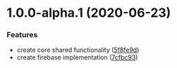 # 1.0.0-alpha.1 (2020-06-23)


### Features

* create core shared functionality ([5f8fe9d](https://github.com/levibostian/Boquila-iOS/commit/5f8fe9d4166d14fd8060f3cbed858f7636ea37a5))
* create firebase implementation ([7cfbc93](https://github.com/levibostian/Boquila-iOS/commit/7cfbc9398e6e458c1b3c0a70c0f92a00d66960d4))
